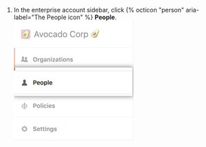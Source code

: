 1. In the enterprise account sidebar, click {% octicon "person" aria-label="The People icon" %} **People**.
  ![People tab in the enterprise account sidebar](/assets/images/help/business-accounts/business-account-people-tab.png)
